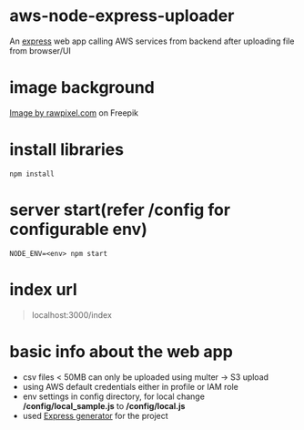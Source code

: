# aws-node-express-uploader

An [express](https://expressjs.com/) web app calling AWS services from backend after uploading file from browser/UI

# image background

<a href="https://www.freepik.com/free-vector/blue-curve-frame-template_16326538.htm#query=blue%20background&position=1&from_view=search&track=sph">Image by rawpixel.com</a> on Freepik

# install libraries
```
npm install
```

# server start(refer /config for configurable env)

```
NODE_ENV=<env> npm start
```

# index url

> localhost:3000/index

# basic info about the web app

- csv files < 50MB can only be uploaded using multer -> S3 upload
- using AWS default credentials either in profile or IAM role
- env settings in config directory, for local change **/config/local_sample.js** to **/config/local.js**
- used [Express generator](https://expressjs.com/en/starter/generator.html) for the project
